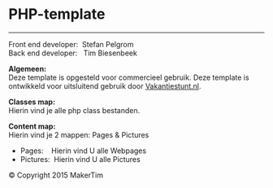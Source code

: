 # PHP-template
---
Front end developer:	&nbsp;Stefan Pelgrom  
Back end developer:		&nbsp;&nbsp;Tim Biesenbeek

**Algemeen:**  
Deze template is opgesteld voor commercieel gebruik. Deze template is ontwikkeld voor uitsluitend gebruik door [Vakantiestunt.nl](http://www.vakantiestunt.nl/).


**Classes map:**  
Hierin vind je alle php class bestanden.

**Content map:**  
Hierin vind je 2 mappen: Pages & Pictures  
* Pages:  		&nbsp;&nbsp;&nbsp;Hierin vind U alle Webpages  
* Pictures:		&nbsp;Hierin vind U alle Pictures

© Copyright 2015 MakerTim